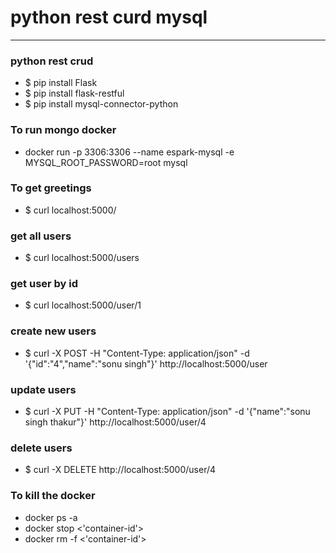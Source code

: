 # python rest curd mysql 
---

### python rest crud
* $ pip install Flask
* $ pip install flask-restful
* $ pip install mysql-connector-python

### To run mongo docker 
* docker run -p 3306:3306 --name espark-mysql -e MYSQL_ROOT_PASSWORD=root mysql

### To get greetings
* $ curl localhost:5000/
### get all users
* $ curl localhost:5000/users
### get user by id
* $ curl localhost:5000/user/1
### create new users
* $ curl -X POST -H "Content-Type: application/json" -d '{"id":"4","name":"sonu singh"}' http://localhost:5000/user
### update users
* $ curl -X PUT -H "Content-Type: application/json" -d '{"name":"sonu singh thakur"}' http://localhost:5000/user/4
### delete users
* $ curl -X DELETE http://localhost:5000/user/4

### To kill the docker 
* docker ps -a
* docker stop <'container-id'>
* docker rm -f <'container-id'>